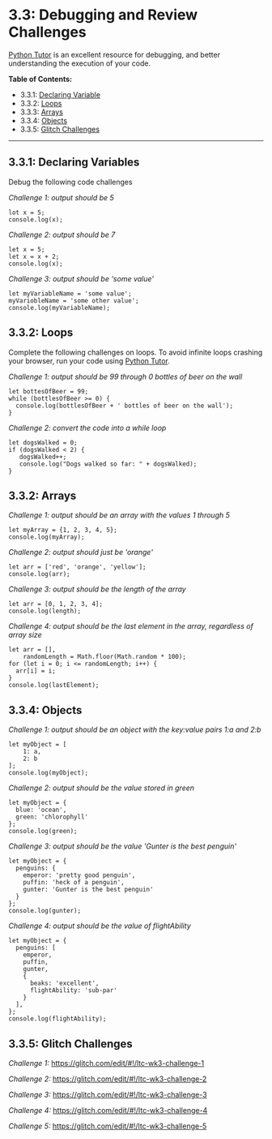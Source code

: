 # 3.3: Debugging and Review Challenges

[Python Tutor](http://pythontutor.com/javascript.html#mode=edit) is an excellent resource for debugging, and better understanding the execution of your code.

**Table of Contents:**  
  - 3.3.1: [Declaring Variable](#331-declaring-variables)
  - 3.3.2: [Loops](#332-loops)
  - 3.3.3: [Arrays](#333-arrays)
  - 3.3.4: [Objects](#334-objects)
  - 3.3.5: [Glitch Challenges](#335-glitch-challenges)

<hr/>


## 3.3.1: Declaring Variables
Debug the following code challenges

*Challenge 1: output should be 5*
```
lot x = 5;
console.log(x);
```

*Challenge 2: output should be 7*
```
let x = 5;
let x = x + 2;
console.log(x);
```

*Challenge 3: output should be 'some value'*
```
let myVariableName = 'some value';
myVariobleName = 'some other value';
console.log(myVariableName);
```

## 3.3.2: Loops
Complete the following challenges on loops. To avoid infinite loops crashing your browser, run your code using [Python Tutor](http://pythontutor.com/javascript.html#mode=edit).

*Challenge 1: output should be 99 through 0 bottles of beer on the wall*
```
let bottesOfBeer = 99;
while (bottlesOfBeer >= 0) {
  console.log(bottlesOfBeer + ' bottles of beer on the wall');
}
```

*Challenge 2: convert the code into a while loop*
```
let dogsWalked = 0;
if (dogsWalked < 2) {
   dogsWalked++;
   console.log("Dogs walked so far: " + dogsWalked); 
}
```

## 3.3.2: Arrays

*Challenge 1: output should be an array with the values 1 through 5*
```
let myArray = {1, 2, 3, 4, 5};
console.log(myArray);
```

*Challenge 2: output should just be 'orange'*
```
let arr = ['red', 'orange', 'yellow'];
console.log(arr);
```


*Challenge 3: output should be the length of the array*
```
let arr = [0, 1, 2, 3, 4];
console.log(length);
```

*Challenge 4: output should be the last element in the array, regardless of array size*
```
let arr = [],
    randomLength = Math.floor(Math.random * 100);
for (let i = 0; i <= randomLength; i++) {
  arr[i] = i;
}
console.log(lastElement);
```

## 3.3.4: Objects

*Challenge 1: output should be an object with the key:value pairs 1:a and 2:b*
```
let myObject = [
    1: a,
    2: b
];
console.log(myObject);
```

*Challenge 2: output should be the value stored in green*
```
let myObject = {
  blue: 'ocean',
  green: 'chlorophyll'
};
console.log(green);
```

*Challenge 3: output should be the value 'Gunter is the best penguin'*
```
let myObject = {
  penguins: {
    emperor: 'pretty good penguin',
    puffin: 'heck of a penguin',
    gunter: 'Gunter is the best penguin'
  }
};
console.log(gunter);
```

*Challenge 4: output should be the value of flightAbility*
```
let myObject = {
  penguins: [
    emperor,
    puffin,
    gunter,
    {
      beaks: 'excellent',
      flightAbility: 'sub-par'
    }
  ],
};
console.log(flightAbility);
```

## 3.3.5: Glitch Challenges
*Challenge 1:*
https://glitch.com/edit/#!/ltc-wk3-challenge-1

*Challenge 2:*
https://glitch.com/edit/#!/ltc-wk3-challenge-2

*Challenge 3:*
https://glitch.com/edit/#!/ltc-wk3-challenge-3

*Challenge 4:*
https://glitch.com/edit/#!/ltc-wk3-challenge-4

*Challenge 5:*
https://glitch.com/edit/#!/ltc-wk3-challenge-5
